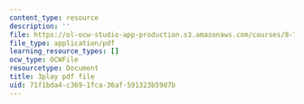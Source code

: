 ```yaml
---
content_type: resource
description: ''
file: https://ol-ocw-studio-app-production.s3.amazonaws.com/courses/8-701-introduction-to-nuclear-and-particle-physics-fall-2020/71f1bda4c3691fca36af591323b59d7b_s-QcRrGppsk.pdf
file_type: application/pdf
learning_resource_types: []
ocw_type: OCWFile
resourcetype: Document
title: 3play pdf file
uid: 71f1bda4-c369-1fca-36af-591323b59d7b
---
```

